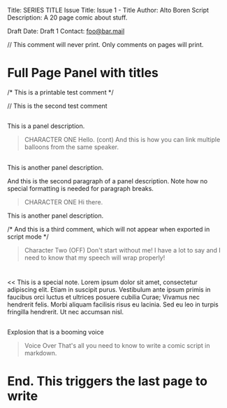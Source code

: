 Title: SERIES TITLE
Issue Title: Issue 1 - Title
Author: Alto Boren
Script Description: A 20 page comic about stuff.

Draft Date: Draft 1
Contact: foo@bar.mail

// This comment will never print. Only comments on pages will print.

# Full Page Panel with titles
/*
This is a printable test comment
*/

// This is the second test comment

##

This is a panel description.

> CHARACTER ONE
Hello.
(cont)
And this is how you can link multiple balloons from the same speaker.


##

This is another panel description.

And this is the second paragraph of a panel description. Note how no special formatting is needed for paragraph breaks.

> CHARACTER ONE
Hi there.

This is another panel description.

/* And this is a third comment, which will not appear when exported in script mode */

> Character Two (OFF)
Don't start without me! I have a lot to say and I need to know that my speech will wrap properly!

#
<< This is a special note. Lorem ipsum dolor sit amet, consectetur adipiscing elit. Etiam in suscipit purus. Vestibulum ante ipsum primis in faucibus orci luctus et ultrices posuere cubilia Curae; Vivamus nec hendrerit felis. Morbi aliquam facilisis risus eu lacinia. Sed eu leo in turpis fringilla hendrerit. Ut nec accumsan nisl.

##
Explosion that is a booming voice

> Voice Over
That's all you need to know to write a comic script in markdown.


# End. This triggers the last page to write
